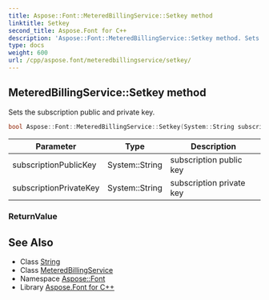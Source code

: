 ```yaml
---
title: Aspose::Font::MeteredBillingService::Setkey method
linktitle: Setkey
second_title: Aspose.Font for C++
description: 'Aspose::Font::MeteredBillingService::Setkey method. Sets the subscription public and private key in C++.'
type: docs
weight: 600
url: /cpp/aspose.font/meteredbillingservice/setkey/
---
```

## MeteredBillingService::Setkey method


Sets the subscription public and private key.

```cpp
bool Aspose::Font::MeteredBillingService::Setkey(System::String subscriptionPublicKey, System::String subscriptionPrivateKey)
```


| Parameter | Type | Description |
| --- | --- | --- |
| subscriptionPublicKey | System::String | subscription public key |
| subscriptionPrivateKey | System::String | subscription private key |

### ReturnValue



## See Also

* Class [String](../../../system/string/)
* Class [MeteredBillingService](../)
* Namespace [Aspose::Font](../../)
* Library [Aspose.Font for C++](../../../)
